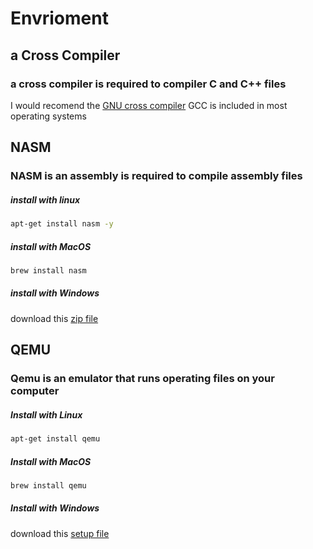 # Envrioment
## a Cross Compiler
### a cross compiler is required to compiler C and C++ files
I would recomend the [GNU cross compiler](http://gcc.gnu.org/)
GCC is included in most operating systems
## NASM
### NASM is an assembly is required to compile assembly files
##### install with linux
```bash
apt-get install nasm -y
```
##### install with MacOS
```bash
brew install nasm
```
##### install with Windows
download this [zip file](https://www.nasm.us/pub/nasm/releasebuilds/2.14.02/win64/nasm-2.14.02-win64.zip)
## QEMU
### Qemu is an emulator that runs operating files on your computer
##### Install with Linux
```bash
apt-get install qemu
```
##### Install with MacOS
```bash
brew install qemu
```
##### Install with Windows
download this [setup file](https://qemu.weilnetz.de/w64/qemu-w64-setup-20201124.exe)
